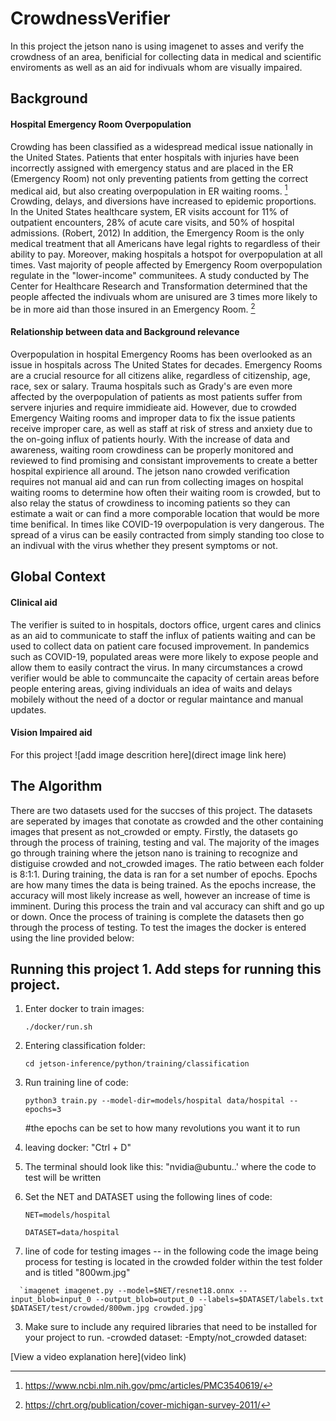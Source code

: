 # CrowdnessVerifier

 In this project the jetson nano is using imagenet to asses and verify the crowdness of an area, benificial for collecting data in medical and scientific enviroments as well as an aid for indivuals whom are visually impaired. 

 ## Background

 #### Hospital Emergency Room Overpopulation

Crowding has been classified as a widespread medical issue nationally in the United States. Patients that enter hospitals with injuries have been incorrectly assigned with emergency status and are placed in the ER (Emergency Room) not only preventing patients from getting the correct medical aid, but also creating overpopulation in ER waiting rooms. [^1] Crowding, delays, and diversions have increased to epidemic proportions. In the United States healthcare system, ER visits account for 11% of outpatient encounters, 28% of acute care visits, and 50% of hospital admissions. (Robert, 2012) In addition, the Emergency Room is the only medical treatment that all Americans have legal rights to regardless of their ability to pay. Moreover, making hospitals a hotspot for overpopulation at all times. Vast majority of people affected by Emergency Room overpopulation regulate in the "lower-income" communitees. A study conducted by The Center for Healthcare Research and Transformation determined that the people affected the indivuals whom are unisured are 3 times more likely to be in more aid than those insured in an Emergency Room. [^2]

#### Relationship between data and Background relevance 

Overpopulation in hospital Emergency Rooms has been overlooked as an issue in hospitals across The United States for decades. Emergency Rooms are a crucial resource for all citizens alike, regardless of citizenship, age, race, sex or salary. Trauma hospitals such as Grady's are even more affected by the overpopulation of patients as most patients suffer from servere injuries and require immidieate aid. However, due to crowded Emergency Waiting rooms and improper data to fix the issue patients receive improper care, as well as staff at risk of stress and anxiety due to the on-going influx of patients hourly. With the increase of data and awareness, waiting room crowdiness can be properly monitored and reviewed to find promising and consistant improvements to create a better hospital expirience all around. The jetson nano crowded verification requires not manual aid and can run from collecting images on hospital waiting rooms to determine how often their waiting room is crowded, but to also relay the status of crowdiness to incoming patients so they can estimate a wait or can find a more comporable location that would be more time benifical. In times like COVID-19 overpopulation is very dangerous. The spread of a virus can be easily contracted from simply standing too close to an indivual with the virus whether they present symptoms or not. 

 ## Global Context  
 
 #### Clinical aid
 The verifier is suited to in hospitals, doctors office, urgent cares and clinics as an aid to communicate to staff the influx of patients waiting     and can be used to collect data on patient care focused improvement. In pandemics such as COVID-19, populated areas were more likely to expose people and allow     them to easily contract the virus. In many circumstances a crowd verifier would be able to communcaite the capacity of certain areas before people entering areas,  giving individuals an idea of waits and delays mobilely without the need of a doctor or regular maintance and manual updates. 
  
 #### Vision Impaired aid
 
For this project 
![add image descrition here](direct image link here)

## The Algorithm

There are two datasets used for the succses of this project. The datasets are seperated by images that conotate as crowded and the other containing images that present as not_crowded or empty. Firstly, the datasets go through the process of training, testing and val. The majority of the images go through training where the jetson nano is training to recognize and distiguise crowded and not_crowded images. The ratio between each folder is 8:1:1. During training, the data is ran for a set number of epochs. Epochs are how many times the data is being trained. As the epochs increase, the accuracy will most likely increase as well, however an increase of time is imminent. During this process the train and val accuracy can shift and go up or down. Once the process of training is complete the datasets then go through the process of testing. To test the images the docker is entered using the line provided below:



## Running this project 1. Add steps for running this project.

  1)  Enter docker to train images:
     
      `./docker/run.sh`
      
  3)  Entering classification folder:
     
      `cd jetson-inference/python/training/classification`
      
  5)  Run training line of code:
     
      `python3 train.py --model-dir=models/hospital data/hospital --epochs=3`
      
      #the epochs can be set to how many revolutions you want it to run
  7)  leaving docker: "Ctrl + D"
  8)  The terminal should look like this: "nvidia@ubuntu..' where the code to test will be written
  9)  Set the NET and DATASET using the following lines of code:

      `NET=models/hospital`
      
      `DATASET=data/hospital`
      
  12)  line of code for testing images -- in the following code the image being process for testing is located in the crowded folder within the test folder and is titled "800wm.jpg"
      
      `imagenet imagenet.py --model=$NET/resnet18.onnx --input_blob=input_0 --output_blob=output_0 --labels=$DATASET/labels.txt $DATASET/test/crowded/800wm.jpg crowded.jpg`
      






3. Make sure to include any required libraries that need to be installed for your project to run.
   -crowded dataset:
   -Empty/not_crowded dataset: 

[View a video explanation here](video link)


[^1]: https://www.ncbi.nlm.nih.gov/pmc/articles/PMC3540619/
[^2]: https://chrt.org/publication/cover-michigan-survey-2011/
